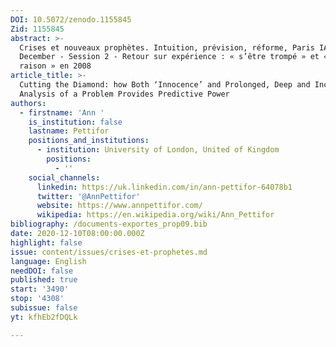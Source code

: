 ```yaml
---
DOI: 10.5072/zenodo.1155845
Zid: 1155845
abstract: >-
  Crises et nouveaux prophètes. Intuition, prévision, réforme, Paris IAS, 10-11
  December - Session 2 - Retour sur expérience : « s’être trompé » et « avoir eu
  raison » en 2008
article_title: >-
  Cutting the Diamond: how Both ‘Innocence’ and Prolonged, Deep and Incisive
  Analysis of a Problem Provides Predictive Power 
authors:
  - firstname: 'Ann '
    is_institution: false
    lastname: Pettifor
    positions_and_institutions:
      - institution: University of London, United of Kingdom
        positions:
          - ''
    social_channels:
      linkedin: https://uk.linkedin.com/in/ann-pettifor-64078b1
      twitter: '@AnnPettifor'
      website: https://www.annpettifor.com/
      wikipedia: https://en.wikipedia.org/wiki/Ann_Pettifor
bibliography: /documents-exportes_prop09.bib
date: 2020-12-10T08:00:00.000Z
highlight: false
issue: content/issues/crises-et-prophetes.md
language: English
needDOI: false
published: true
start: '3490'
stop: '4308'
subissue: false
yt: kfhEb2fDQLk

---
```


<Youtube yt="kfhEb2fDQLk" caption="Cutting the diamond: how both ‘innocence’ and prolonged, deep and incisive analysis of a problem provides predictive power " start="3490" stop="4308"></Youtube>